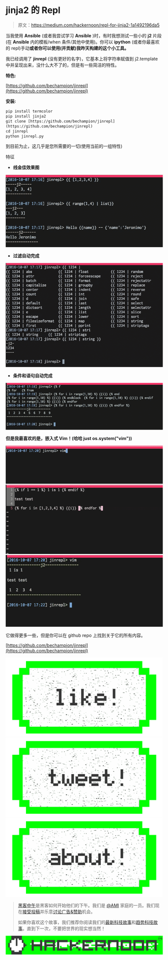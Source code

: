 # jinja2 的 Repl

> 原文：<https://medium.com/hackernoon/repl-for-jinja2-1a1492196da5>

当我使用 **Ansible** (或者我尝试学习 **Ansible** )时，有时我想测试一些小的 **j2** 片段(在 **Ansible** 内的模板/when 条件/其他中使用)。你可以 **ipython** (或者你最喜欢的 repl)手动**或者你可以使用(并贡献)我昨天构建的这个小工具。**

我已经调用了 **jinrepl** (没有更好的名字)，它基本上将字符串赋值到 j2.template 中并呈现出来，没什么大不了的，但是有一些简洁的特性。

**特色:**

[https://github.com/bechampion/jinrepl](https://github.com/bechampion/jinrepl)

**安装:**

```
pip install termcolor
pip install jinja2
git clone [https://github.com/bechampion/jinrepl](https://github.com/bechampion/jinrepl)
cd jinrepl
python jinrepl.py
```

到目前为止，这几乎是您所需要的一切(使用当前的一组特性)

特征

*   **线金佳效果图**

![](img/9a29bfd1333a3e10282274889fede356.png)

*   **过滤自动完成**

![](img/14f93004724061639f2f3923c4263fef.png)

*   **条件和语句自动完成**

![](img/c15ca533de9815aca967faf74b112c05.png)

**但是我最喜欢的是，嵌入式 Vim！(哈哈 just os.system("vim"))**

![](img/4c1be195d99db48b819a8c1edca74055.png)![](img/ae6f2f75b989cc2898be5cbd52883f24.png)![](img/0afc0e9e53bc0d91e8c99db1c43ff862.png)

它做得更多一些，但是你可以在 github repo 上找到关于它的所有内容。

[https://github.com/bechampion/jinrepl](https://github.com/bechampion/jinrepl)

[![](img/50ef4044ecd4e250b5d50f368b775d38.png)](http://bit.ly/HackernoonFB)[![](img/979d9a46439d5aebbdcdca574e21dc81.png)](https://goo.gl/k7XYbx)[![](img/2930ba6bd2c12218fdbbf7e02c8746ff.png)](https://goo.gl/4ofytp)

> [黑客中午](http://bit.ly/Hackernoon)是黑客如何开始他们的下午。我们是 [@AMI](http://bit.ly/atAMIatAMI) 家庭的一员。我们现在[接受投稿](http://bit.ly/hackernoonsubmission)并乐意[讨论广告&赞助](mailto:partners@amipublications.com)机会。
> 
> 如果你喜欢这个故事，我们推荐你阅读我们的[最新科技故事](http://bit.ly/hackernoonlatestt)和[趋势科技故事](https://hackernoon.com/trending)。直到下一次，不要把世界的现实想当然！

[![](img/be0ca55ba73a573dce11effb2ee80d56.png)](https://goo.gl/Ahtev1)